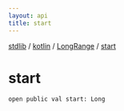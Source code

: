 ```yaml
---
layout: api
title: start
---
```

[stdlib](../../index.html) / [kotlin](../index.html) / [LongRange](index.html) / [start](start.html)

# start

```
open public val start: Long
```

